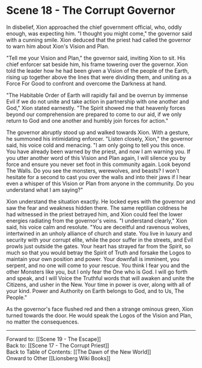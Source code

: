 # Scene 18 - The Corrupt Governor

In disbelief, Xion approached the chief government official, who, oddly enough, was expecting him. "I thought you might come," the governor said with a cunning smile. Xion deduced that the priest had called the governor to warn him about Xion's Vision and Plan.

"Tell me your Vision and Plan," the governor said, inviting Xion to sit. His chief enforcer sat beside him, his frame towering over the governor. Xion told the leader how he had been given a Vision of the people of the Earth, rising up together above the lines that were dividing them, and uniting as a Force For Good to confront and overcome the Darkness at hand. 

"The Habitable Order of Earth will rapidly fail and be overrun by immense Evil if we do not unite and take action in partnership with one another and God," Xion stated earnestly. "The Spirit showed me that heavenly forces beyond our comprehension are prepared to come to our aid, if we only return to God and one another and humbly join forces for action."

The governor abruptly stood up and walked towards Xion. With a gesture, he summoned his intimidating enforcer. "Listen closely, Xion," the governor said, his voice cold and menacing. "I am only going to tell you this once. You have already been warned by the priest, and now I am warning you. If you utter another word of this Vision and Plan again, I will silence you by force and ensure you never set foot in this community again. Look beyond The Walls. Do you see the monsters, werewolves, and beasts? I won't hesitate for a second to cast you over the walls and into their jaws if I hear even a whisper of this Vision or Plan from anyone in the community. Do you understand what I am saying?"

Xion understand the situation exactly. He locked eyes with the governor and saw the fear and weakness hidden there. The same reptilian coldness he had witnessed in the priest betrayed him, and Xion could feel the lower energies radiating from the governor's veins. "I understand clearly," Xion said, his voice calm and resolute. "You are deceitful and ravenous wolves, intertwined in an unholy alliance of church and state. You live in luxury and security with your corrupt elite, while the poor suffer in the streets, and Evil prowls just outside the gates. Your heart has strayed far from the Spirit, so much so that you would betray the Spirit of Truth and forsake the Logos to maintain your own position and power. Your downfall is imminent, you serpent, and no one will come to your rescue. You think I fear you and the other Monsters like you, but I only fear the One who is God. I will go forth and speak, and I will Voice the Truthful words that will awaken and unite the Citizens, and usher in the New. Your time in power is over, along with all of your kind. Power and Authority on Earth belongs to God, and to Us, The People."

As the governor's face flushed red and then a strange ominous green, Xion turned towards the door. He would speak the Logos of the Vision and Plan, no matter the consequences. 

___
Forward to: [[Scene 19 - The Escape]]  
Back to: [[Scene 17 - The Corrupt Priest]]  
Back to Table of Contents: [[The Dawn of the New World]]  
Onward to Other [[Lionsberg Wiki Books]]  